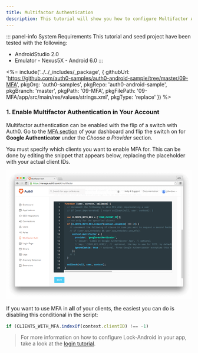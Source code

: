 ```yaml
---
title: Multifactor Authentication
description: This tutorial will show you how to configure Multifactor Authentication (MFA) via Google Authenticator in your app.
---
```


::: panel-info System Requirements
This tutorial and seed project have been tested with the following:

* AndroidStudio 2.0
* Emulator - Nexus5X - Android 6.0 
:::

 <%= include('../../_includes/_package', {
  githubUrl: 'https://github.com/auth0-samples/auth0-android-sample/tree/master/09-MFA',
  pkgOrg: 'auth0-samples',
  pkgRepo: 'auth0-android-sample',
  pkgBranch: 'master',
  pkgPath: '09-MFA',
  pkgFilePath: '09-MFA/app/src/main/res/values/strings.xml',
  pkgType: 'replace'
}) %>  

### 1. Enable Multifactor Authentication in Your Account

Multifactor authentication can be enabled with the flip of a switch with Auth0. Go to the [MFA section](${uiURL}/#/multifactor) of your dashboard and flip the switch on for **Google Authenticator** under the *Choose a Provider* section.

You must specify which clients you want to enable MFA for. This can be done by editing the snippet that appears below, replacing the placeholder with your actual client IDs.

![MFA Rule Screenshot](/media/articles/mfa/mfa-native/mfa-native-02.png)

If you want to use MFA in **all** of your clients, the easiest you can do is disabling this conditional in the script:

```javascript
if (CLIENTS_WITH_MFA.indexOf(context.clientID) !== -1)
```

> For more information on how to configure Lock-Android in your app, take a look at the [login tutorial](01-login.md).

